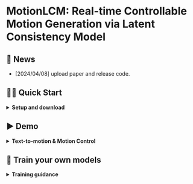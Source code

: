 # MotionLCM: Real-time Controllable Motion Generation via Latent Consistency Model

## 🚩 News

- [2024/04/08] upload paper and release code.

## 👨‍🏫 Quick Start

<details>
  <summary><b>Setup and download</b></summary>
  
### 1. Conda environment

```
conda create python=3.10 --name motionlcm
conda activate motionlcm
```

Install the packages in `requirements.txt` and install [PyTorch 1.13.1](https://pytorch.org/).

```
pip install -r requirements.txt
```

We test our code on Python 3.10.12 and PyTorch 1.13.1.

### 2. Dependencies

Run the script to download dependencies materials:

```
bash prepare/download_glove.sh
bash prepare/download_t2m_evaluators.sh
bash prepare/perpare_t5.sh
```

### 3. Pretrained models

Run the script to download the pretrained models:

```
bash prepare/download_pretrained_models.sh
```

The folders `experiments_t2m` and `experiments_control` store pretrained models for text-to-motion and motion control respectively.

### 4. (Optional) Download manually

Visit the [Google Driver](https://drive.google.com/drive/folders/1SIhb6srXWS0PNvZ2fs40QiE3Rk764u6z?usp=sharing) to download the previous dependencies and models.

</details>

## ▶️ Demo

<details>
  <summary><b>Text-to-motion & Motion Control</b></summary>

Text-to-Motion (using provided prompts and lengths in `demo/example.txt`): 
```
python demo.py --cfg configs/motionlcm_t2m.yaml --example demo/example.txt --plot
```
Text-to-Motion (using prompts from HumanML3D test set): 
```
python demo.py --cfg configs/motionlcm_t2m.yaml --plot
```

Motion Control (using prompts and trajectory from HumanML3D test set): 
```
python demo.py --cfg configs/motionlcm_control --plot
```

The outputs will be stored in `${cfg.TEST_FOLDER} / ${cfg.NAME} / demo_${timestamp}` (`experiments_t2m_test/motionlcm_humanml/demo_2024-04-06T23-05-07`).

</details>

## 🚀 Train your own models

<details>
  <summary><b>Training guidance</b></summary>

### 1. Prepare the datasets

Please refer to [HumanML3D](https://github.com/EricGuo5513/HumanML3D) for text-to-motion dataset setup. Copy the result dataset to our repository:
```
cp -r ../HumanML3D/HumanML3D ./datasets/humanml3d
```

### 2. Important args in the config yaml

The parameters required for model training and testing are recorded in the corresponding YAML file (e.g., `configs/motionlcm_t2m.yaml`). Below are some of the important parameters in the file:

- `${FOLDER}`: The folder for the specific training task (i.e., `experiments_t2m` and `experiments_control`).
- `${TEST_FOLDER}`: The folder for the specific testing task (i.e., `experiments_t2m_test` and `experiments_control_test`).
- `${NAME}`: The name of the model (e.g., `motionlcm_humanml`). `${FOLDER}`, `${NAME}`, and the current timestamp constitute the training output folder (for example, `experiments_t2m/motionlcm_humanml/2024-04-06T23-05-07`). The same applies to `${TEST_FOLDER}` for testing.
- `${PRETRAINED}`: The path of the pretrained model.
- `${TEST.CHECKPOINTS}`: The path of the testing model.

### 3.1. Ready to train MotionLCM model

Please first check the parameters in `configs/motionlcm_t2m.yaml`. Then, run the following command:

```
python -m train_motionlcm --cfg configs/motionlcm_t2m.yaml
```

### 3.2. Ready to train motion ControlNet

Please update the parameters in `configs/motionlcm_control.yaml`. Then, run the following command:

```
python -m train_motion_control --cfg configs/motionlcm_control.yaml
```

### 4. Evaluate the model

Text-to-Motion: 

```
python -m test --cfg configs/motionlcm_t2m.yaml
```

Motion Control:

```
python -m test --cfg configs/motionlcm_control.yaml
```

</details>
